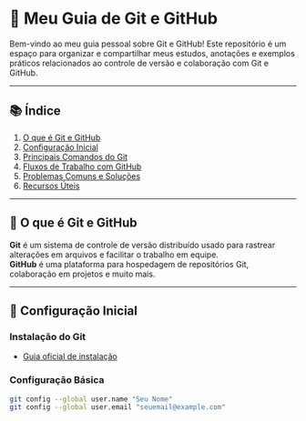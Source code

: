 # 🚀 Meu Guia de Git e GitHub

Bem-vindo ao meu guia pessoal sobre Git e GitHub! Este repositório é um espaço para organizar e compartilhar meus estudos, anotações e exemplos práticos relacionados ao controle de versão e colaboração com Git e GitHub.

---

## 📚 Índice

1. [O que é Git e GitHub](#o-que-é-git-e-github)
2. [Configuração Inicial](#configuração-inicial)
3. [Principais Comandos do Git](#principais-comandos-do-git)
4. [Fluxos de Trabalho com GitHub](#fluxos-de-trabalho-com-github)
5. [Problemas Comuns e Soluções](#problemas-comuns-e-soluções)
6. [Recursos Úteis](#recursos-úteis)

---

## 🧐 O que é Git e GitHub

**Git** é um sistema de controle de versão distribuído usado para rastrear alterações em arquivos e facilitar o trabalho em equipe.  
**GitHub** é uma plataforma para hospedagem de repositórios Git, colaboração em projetos e muito mais.

---

## 🔧 Configuração Inicial

### Instalação do Git
- [Guia oficial de instalação](https://git-scm.com/book/en/v2/Getting-Started-Installing-Git)

### Configuração Básica
```bash
git config --global user.name "Seu Nome"
git config --global user.email "seuemail@example.com"
